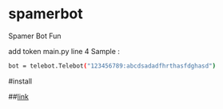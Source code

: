 # spamerbot
Spamer Bot Fun


add token main.py line 4 
Sample :
```sh
bot = telebot.Telebot("123456789:abcdsadadfhrthasfdghasd")
```

#install

##[link](https://github.com/taylor-team/id-bot#install)
